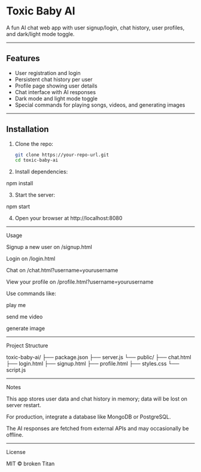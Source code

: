 
# Toxic Baby AI

A fun AI chat web app with user signup/login, chat history, user profiles, and dark/light mode toggle.

---

## Features

- User registration and login
- Persistent chat history per user
- Profile page showing user details
- Chat interface with AI responses
- Dark mode and light mode toggle
- Special commands for playing songs, videos, and generating images

---

## Installation

1. Clone the repo:

   ```bash
   git clone https://your-repo-url.git
   cd toxic-baby-ai

2. Install dependencies:

npm install


3. Start the server:

npm start


4. Open your browser at http://localhost:8080




---

Usage

Signup a new user on /signup.html

Login on /login.html

Chat on /chat.html?username=yourusername

View your profile on /profile.html?username=yourusername

Use commands like:

play me <song name>

send me video <search term>

generate image <prompt>




---

Project Structure

toxic-baby-ai/
├── package.json
├── server.js
└── public/
    ├── chat.html
    ├── login.html
    ├── signup.html
    ├── profile.html
    ├── styles.css
    └── script.js


---

Notes

This app stores user data and chat history in memory; data will be lost on server restart.

For production, integrate a database like MongoDB or PostgreSQL.

The AI responses are fetched from external APIs and may occasionally be offline.



---

License

MIT © broken Titan


